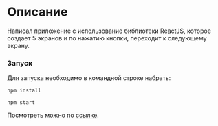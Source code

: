 # Описание

Написал приложение с использование библиотеки ReactJS, которое создает 5 экранов и по нажатию кнопки, переходит к следующему экрану.

### Запуск
Для запуска необходимо в командной строке набрать:

`npm install`

`npm start`

Посмотреть можно по [ссылке](https://vmp.github.io/react-day3-color-sections/).
